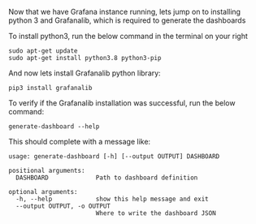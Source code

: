 Now that we have Grafana instance running, lets jump on to installing python 3 and Grafanalib, which is required to generate the dashboards

To install python3, run the below command in the terminal on your right

```
sudo apt-get update
sudo apt-get install python3.8 python3-pip
```

And now lets install Grafanalib python library:
```
pip3 install grafanalib
```

To verify if the Grafanalib installation was successful, run the below command:
```
generate-dashboard --help
```

This should complete with a message like:
```
usage: generate-dashboard [-h] [--output OUTPUT] DASHBOARD

positional arguments:
  DASHBOARD             Path to dashboard definition

optional arguments:
  -h, --help            show this help message and exit
  --output OUTPUT, -o OUTPUT
                        Where to write the dashboard JSON
```




